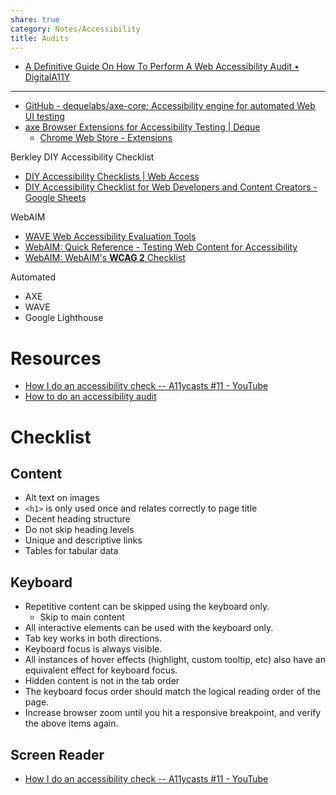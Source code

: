 ```yaml
---
share: true
category: Notes/Accessibility
title: Audits
---
```


- [A Definitive Guide On How To Perform A Web Accessibility Audit • DigitalA11Y](https://www.digitala11y.com/a-definitive-guide-on-how-to-perform-a-web-accessibility-audit/)

---


- [GitHub - dequelabs/axe-core: Accessibility engine for automated Web UI testing](https://github.com/dequelabs/axe-core)
- [axe Browser Extensions for Accessibility Testing | Deque](https://www.deque.com/axe/browser-extensions/)
	- [Chrome Web Store - Extensions](https://chrome.google.com/webstore/detail/axe-devtools-web-accessib/lhdoppojpmngadmnindnejefpokejbdd)


Berkley DIY Accessibility Checklist
- [DIY Accessibility Checklists | Web Access](https://webaccess.berkeley.edu/evaluating-your-site/diy-accessibility-checklists)
- [DIY Accessibility Checklist for Web Developers and Content Creators - Google Sheets](https://docs.google.com/spreadsheets/d/1oL4HyTr2EibU2eaNsymFWwO4pu36zbFAGzbdH186t1U/edit#gid=1428302354)

WebAIM
- [WAVE Web Accessibility Evaluation Tools](https://wave.webaim.org/)
- [WebAIM: Quick Reference - Testing Web Content for Accessibility](https://webaim.org/resources/evalquickref/)
- [WebAIM: WebAIM's **WCAG 2** Checklist](https://webaim.org/standards/wcag/checklist)

Automated
 - AXE
 - WAVE
 - Google Lighthouse

# Resources
- [How I do an accessibility check -- A11ycasts #11 - YouTube](https://www.youtube.com/watch?v=cOmehxAU_4s)
- [How to do an accessibility audit](https://inviqa.com/blog/accessibility-audits-how-do-quick-and-dirty-audit)


# Checklist 

## Content
- Alt text on images
- `<h1>`  is only used once and relates correctly to page title
- Decent heading structure
- Do not skip heading levels
- Unique and descriptive links
- Tables for tabular data

## Keyboard
- Repetitive content can be skipped using the keyboard only.
	- Skip to main content
- All interactive elements can be used with the keyboard only.
- Tab key works in both directions.
- Keyboard focus is always visible.
- All instances of hover effects (highlight, custom tooltip, etc) also have an equivalent effect for keyboard focus.
- Hidden content is not in the tab order
- The keyboard focus order should match the logical reading order of the page.
- Increase browser zoom until you hit a responsive breakpoint, and verify the above items again.

## Screen Reader
- [How I do an accessibility check -- A11ycasts #11 - YouTube](https://www.youtube.com/watch?v=cOmehxAU_4s)